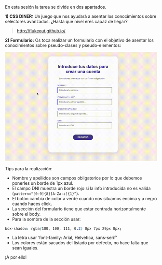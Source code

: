 En esta sesión la tarea se divide en dos apartados.

**1) CSS DINER:** Un juego que nos ayudará a asentar los conocimientos sobre selectores avanzados. ¿Hasta que nivel eres capaz de llegar?

> http://flukeout.github.io/

**2) Formulario:** Os toca realizar un formulario con el objetivo de asentar los conocimientos sobre pseudo-clases y pseudo-elementos:

![Formulario](recursos/gif2.gif)

Tips para la realización:

- Nombre y apellidos son campos obligatorios por lo que debemos ponerles un borde de 1px azul.
- El campo DNI muestra un borde rojo si la info introducida no es valida (`pattern="[0-9]{8}[A-Za-z]{1}”`).
- El botón cambia de color a verde cuando nos situamos encima y a negro cuando haces click.
- La sección del formulario tiene que estar centrada horizontalmente sobre el body.
- Para la sombra de la sección usar:

```css
box-shadow: rgba(100, 100, 111, 0.2) 0px 7px 29px 0px;
```

- La letra usar ‘font-family: Arial, Helvetica, sans-serif’
- Los colores están sacados del listado por defecto, no hace falta que sean iguales.

¡A por ello!
